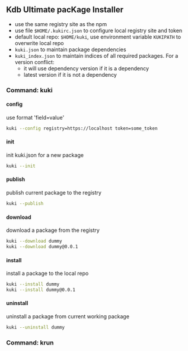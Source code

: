 ## Kdb Ultimate pacKage Installer

- use the same registry site as the npm
- use file `$HOME/.kukirc.json` to configure local registry site and token
- default local repo: `$HOME/kuki`, use environment variable `KUKIPATH` to overwrite local repo
- `kuki.json` to maintain package dependencies
- `kuki_index.json` to maintain indices of all required packages. For a version conflict:
  - it will use dependency version if it is a dependency
  - latest version if it is not a dependency

### Command: kuki

#### config

use format 'field=value'

```bash
kuki --config registry=https://localhost token=some_token
```

#### init

init kuki.json for a new package

```bash
kuki --init
```

#### publish

publish current package to the registry

```bash
kuki --publish
```

#### download

download a package from the registry

```bash
kuki --download dummy
kuki --download dummy@0.0.1
```

#### install

install a package to the local repo

```bash
kuki --install dummy
kuki --install dummy@0.0.1
```

#### uninstall

uninstall a package from current working package

```bash
kuki --uninstall dummy
```

### Command: krun

